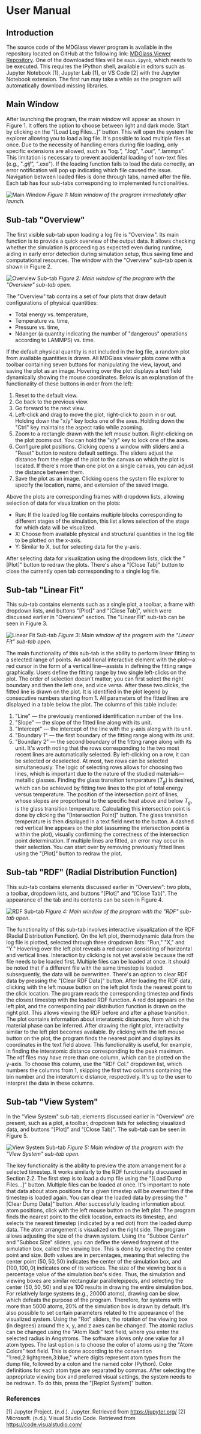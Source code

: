 # User Manual

## Introduction
The source code of the MDGlass viewer program is available in the repository located on GitHub at the following link: [MDGlass Viewer Repository](https://github.com/MateuszModz/MDglass-viewer). One of the downloaded files will be `main.ipynb`, which needs to be executed. This requires the IPython shell, available in editors such as Jupyter Notebook [1], Jupyter Lab [1], or VS Code [2] with the Jupyter Notebook extension. The first run may take a while as the program will automatically download missing libraries.

## Main Window
After launching the program, the main window will appear as shown in Figure 1. It offers the option to choose between light and dark mode. Start by clicking on the "[Load Log Files...]" button. This will open the system file explorer allowing you to load a log file. It's possible to load multiple files at once. Due to the necessity of handling errors during file loading, only specific extensions are allowed, such as "log.*", "*.log", "*.out", "*.lammps". This limitation is necessary to prevent accidental loading of non-text files (e.g., "*.gif", "*.exe"). If the loading function fails to load the data correctly, an error notification will pop up indicating which file caused the issue. Navigation between loaded files is done through tabs, named after the file. Each tab has four sub-tabs corresponding to implemented functionalities.

![Main Window](img/main_window.png)
*Figure 1: Main window of the program immediately after launch.*

## Sub-tab "Overview"
The first visible sub-tab upon loading a log file is "Overview". Its main function is to provide a quick overview of the output data. It allows checking whether the simulation is proceeding as expected even during runtime, aiding in early error detection during simulation setup, thus saving time and computational resources. The window with the "Overview" sub-tab open is shown in Figure 2.

![Overview Sub-tab](img/overview.png)
*Figure 2: Main window of the program with the "Overview" sub-tab open.*

The "Overview" tab contains a set of four plots that draw default configurations of physical quantities:
- Total energy vs. temperature,
- Temperature vs. time,
- Pressure vs. time,
- Ndanger (a quantity indicating the number of "dangerous" operations according to LAMMPS) vs. time.

If the default physical quantity is not included in the log file, a random plot from available quantities is drawn. All MDGlass viewer plots come with a toolbar containing seven buttons for manipulating the view, layout, and saving the plot as an image. Hovering over the plot displays a text field dynamically showing the mouse coordinates. Below is an explanation of the functionality of these buttons in order from the left:
1. Reset to the default view.
2. Go back to the previous view.
3. Go forward to the next view.
4. Left-click and drag to move the plot, right-click to zoom in or out. Holding down the "x/y" key locks one of the axes. Holding down the "Ctrl" key maintains the aspect ratio while zooming.
5. Zoom to a rectangle drawn with the left mouse button. Right-clicking on the plot zooms out. You can hold the "x/y" key to lock one of the axes.
6. Configure plot positions. Clicking opens a window with sliders and a "Reset" button to restore default settings. The sliders adjust the distance from the edge of the plot to the canvas on which the plot is located. If there's more than one plot on a single canvas, you can adjust the distance between them.
7. Save the plot as an image. Clicking opens the system file explorer to specify the location, name, and extension of the saved image.

Above the plots are corresponding frames with dropdown lists, allowing selection of data for visualization on the plots:
- Run: If the loaded log file contains multiple blocks corresponding to different stages of the simulation, this list allows selection of the stage for which data will be visualized.
- X: Choose from available physical and structural quantities in the log file to be plotted on the x-axis.
- Y: Similar to X, but for selecting data for the y-axis.

After selecting data for visualization using the dropdown lists, click the "[Plot]" button to redraw the plots. There's also a "[Close Tab]" button to close the currently open tab corresponding to a single log file.


## Sub-tab "Linear Fit"
This sub-tab contains elements such as a single plot, a toolbar, a frame with dropdown lists, and buttons "[Plot]" and "[Close Tab]", which were discussed earlier in "Overview" section. The "Linear Fit" sub-tab can be seen in Figure 3.

![Linear Fit Sub-tab](img/linear_fit.png)
*Figure 3: Main window of the program with the "Linear Fit" sub-tab open.*

The main functionality of this sub-tab is the ability to perform linear fitting to a selected range of points. An additional interactive element with the plot—a red cursor in the form of a vertical line—assists in defining the fitting range graphically. Users define the fitting range by two single left-clicks on the plot. The order of selection doesn't matter; you can first select the right boundary and then the left one, and vice versa. After these two clicks, the fitted line is drawn on the plot. It is identified in the plot legend by consecutive numbers starting from 1.
All parameters of the fitted lines are displayed in a table below the plot. The columns of this table include:
1. "Line" — the previously mentioned identification number of the line.
2. "Slope" — the slope of the fitted line along with its unit.
3. "Intercept" — the intercept of the line with the y-axis along with its unit.
4. "Boundary 1" — the first boundary of the fitting range along with its unit.
5. "Boundary 2" — the second boundary of the fitting range along with its unit.
It's worth noting that the rows corresponding to the two most recent lines are automatically selected. By left-clicking on a row, it can be selected or deselected. At most, two rows can be selected simultaneously.
The logic of selecting rows allows for choosing two lines, which is important due to the nature of the studied materials—metallic glasses. Finding the glass transition temperature ($T_g$) is desired, which can be achieved by fitting two lines to the plot of total energy versus temperature. The position of the intersection point of lines, whose slopes are proportional to the specific heat above and below $T_g$, is the glass transition temperature. Calculating this intersection point is done by clicking the "[Intersection Point]" button. The glass transition temperature is then displayed in a text field next to the button. A dashed red vertical line appears on the plot (assuming the intersection point is within the plot), visually confirming the correctness of the intersection point determination. If multiple lines are fitted, an error may occur in their selection. You can start over by removing previously fitted lines using the "[Plot]" button to redraw the plot.

## Sub-tab "RDF" (Radial Distribution Function)
This sub-tab contains elements discussed earlier in "Overview": two plots, a toolbar, dropdown lists, and buttons "[Plot]" and "[Close Tab]". The appearance of the tab and its contents can be seen in Figure 4.

![RDF Sub-tab](img/rdf.png)
*Figure 4: Main window of the program with the "RDF" sub-tab open.*

The functionality of this sub-tab involves interactive visualization of the RDF (Radial Distribution Function). On the left plot, thermodynamic data from the log file is plotted, selected through three dropdown lists: "Run," "X," and "Y."
Hovering over the left plot reveals a red cursor consisting of horizontal and vertical lines. Interaction by clicking is not yet available because the rdf file needs to be loaded first. Multiple files can be loaded at once. It should be noted that if a different file with the same timestep is loaded subsequently, the data will be overwritten. There's an option to clear RDF data by pressing the "[Clear RDF Data]" button.
After loading the RDF data, clicking with the left mouse button on the left plot finds the nearest point to the click location. The program reads the corresponding timestep and finds the closest timestep with the loaded RDF function. A red dot appears on the left plot, and the corresponding pair distribution function is drawn on the right plot. This allows viewing the RDF before and after a phase transition.
The plot contains information about interatomic distances, from which the material phase can be inferred. After drawing the right plot, interactivity similar to the left plot becomes available. By clicking with the left mouse button on the plot, the program finds the nearest point and displays its coordinates in the text field above. This functionality is useful, for example, in finding the interatomic distance corresponding to the peak maximum.
The rdf files may have more than one column, which can be plotted on the y-axis. To choose this column, use the "RDF Col." dropdown list, which numbers the columns from 1, skipping the first two columns containing the bin number and the interatomic distance, respectively. It's up to the user to interpret the data in these columns.

## Sub-tab "View System"
In the "View System" sub-tab, elements discussed earlier in "Overview" are present, such as a plot, a toolbar, dropdown lists for selecting visualized data, and buttons "[Plot]" and "[Close Tab]". The sub-tab can be seen in Figure 5.

![View System Sub-tab](img/view_system.png)
*Figure 5: Main window of the program with the "View System" sub-tab open.*

The key functionality is the ability to preview the atom arrangement for a selected timestep. It works similarly to the RDF functionality discussed in Section 2.2. The first step is to load a dump file using the "[Load Dump Files...]" button. Multiple files can be loaded at once. It's important to note that data about atom positions for a given timestep will be overwritten if the timestep is loaded again. You can clear the loaded data by pressing the "[Clear Dump Data]" button.
After successfully loading information about atom positions, click with the left mouse button on the left plot. The program finds the nearest point to the click location, extracts its timestep, and selects the nearest timestep (indicated by a red dot) from the loaded dump data. The atom arrangement is visualized on the right side.
The program allows adjusting the size of the drawn system. Using the "Subbox Center" and "Subbox Size" sliders, you can define the viewed fragment of the simulation box, called the viewing box. This is done by selecting the center point and size. Both values are in percentages, meaning that selecting the center point $(50,50,50)$ indicates the center of the simulation box, and $(100,100,0)$ indicates one of its vertices. The size of the viewing box is a percentage value of the simulation box's sides. Thus, the simulation and viewing boxes are similar rectangular parallelepipeds, and selecting the center $(50,50,50)$ and size $100$ results in drawing the entire simulation box. For relatively large systems (e.g., 20000 atoms), drawing can be slow, which defeats the purpose of the program. Therefore, for systems with more than 5000 atoms, 20% of the simulation box is drawn by default.
It's also possible to set certain parameters related to the appearance of the visualized system. Using the "Rot" sliders, the rotation of the viewing box (in degrees) around the x, y, and z axes can be changed. The atomic radius can be changed using the "Atom Radii" text field, where you enter the selected radius in Angstroms. The software allows only one value for all atom types. The last option is to choose the color of atoms using the "Atom Colors" text field. This is done according to the convention "1:red,2:lightgreen,3:blue," where digits represent atom types from the dump file, followed by a colon and the named color (Python). Color definitions for each atom type are separated by commas.
After selecting the appropriate viewing box and preferred visual settings, the system needs to be redrawn. To do this, press the "[Replot System]" button.

### References
[1] Jupyter Project. (n.d.). Jupyter. Retrieved from https://jupyter.org/
[2] Microsoft. (n.d.). Visual Studio Code. Retrieved from https://code.visualstudio.com/

